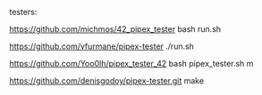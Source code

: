 testers:

https://github.com/michmos/42_pipex_tester
bash run.sh

https://github.com/vfurmane/pipex-tester
./run.sh

https://github.com/Yoo0lh/pipex_tester_42
bash pipex_tester.sh m

https://github.com/denisgodoy/pipex-tester.git
make
